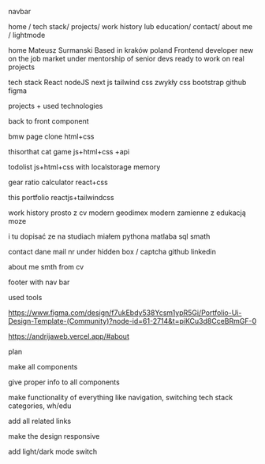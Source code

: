 navbar

home / tech stack/ projects/ work history lub education/ contact/ about me / lightmode



home Mateusz Surmanski Based in kraków poland Frontend developer new on the job market under mentorship of senior devs ready to work on real projects



tech stack React nodeJS next js tailwind css zwykły css bootstrap github figma



projects + used technologies 

back to front component 

bmw page clone html+css 

thisorthat cat game js+html+css +api 

todolist js+html+css with localstorage memory 

gear ratio calculator react+css 

this portfolio reactjs+tailwindcss



work history prosto z cv modern geodimex modern zamienne z edukacją moze 

i tu dopisać ze na studiach miałem pythona matlaba sql smath



contact dane mail nr under hidden box / captcha github linkedin

about me smth from cv

footer with nav bar



used tools

https://www.figma.com/design/f7ukEbdy538Ycsm1ypR5Gi/Portfolio-Ui-Design-Template-(Community)?node-id=61-2714&t=piKCu3d8CceBRmGF-0

https://andrijaweb.vercel.app/#about



plan

make all components

give proper info to all components

make functionality of everything like navigation, switching tech stack categories, wh/edu 

add all related links 

make the design responsive 

add light/dark mode switch 

